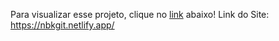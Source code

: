 Para visualizar esse projeto, clique no <a href="https://nbkgit.netlify.app/">link</a> abaixo!
Link do Site: https://nbkgit.netlify.app/
